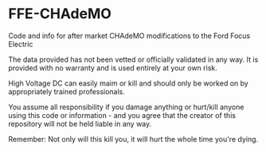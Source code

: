 # FFE-CHAdeMO
Code and info for after market CHAdeMO modifications to the Ford Focus Electric

The data provided has not been vetted or officially validated in any way. It is provided with no warranty and is used entirely at your own risk. 

High Voltage DC can easily maim or kill and should only be worked on by appropriately trained professionals.

You assume all responsibility if you damage anything or hurt/kill anyone using this code or information - and you agree that the creator of this repository will not be held liable in any way.

Remember: Not only will this kill you, it will hurt the whole time you're dying.
